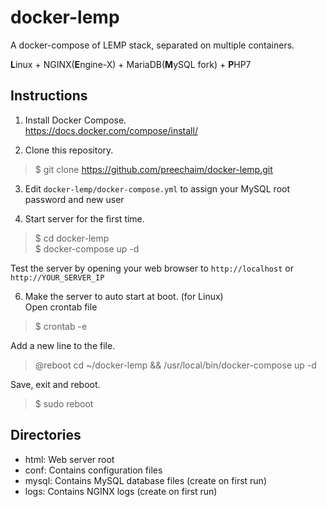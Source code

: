 # docker-lemp
A docker-compose of LEMP stack, separated on multiple containers.

**L**inux + NGINX(**E**ngine-X) + MariaDB(**M**ySQL fork) + **P**HP7

## Instructions
1. Install Docker Compose.  
https://docs.docker.com/compose/install/  

2. Clone this repository.  
> $ git clone https://github.com/preechaim/docker-lemp.git  

3. Edit `docker-lemp/docker-compose.yml` to assign your MySQL root password and new user  

4. Start server for the first time.  
> $ cd docker-lemp  
> $ docker-compose up -d  

  Test the server by opening your web browser to `http://localhost` or `http://YOUR_SERVER_IP`

6. Make the server to auto start at boot. (for Linux)  
  Open crontab file  
> $ crontab -e  

  Add a new line to the file.  
> @reboot cd ~/docker-lemp && /usr/local/bin/docker-compose up -d  

  Save, exit and reboot.  
> $ sudo reboot  

## Directories
- html: Web server root
- conf: Contains configuration files
- mysql: Contains MySQL database files (create on first run)
- logs: Contains NGINX logs (create on first run)
